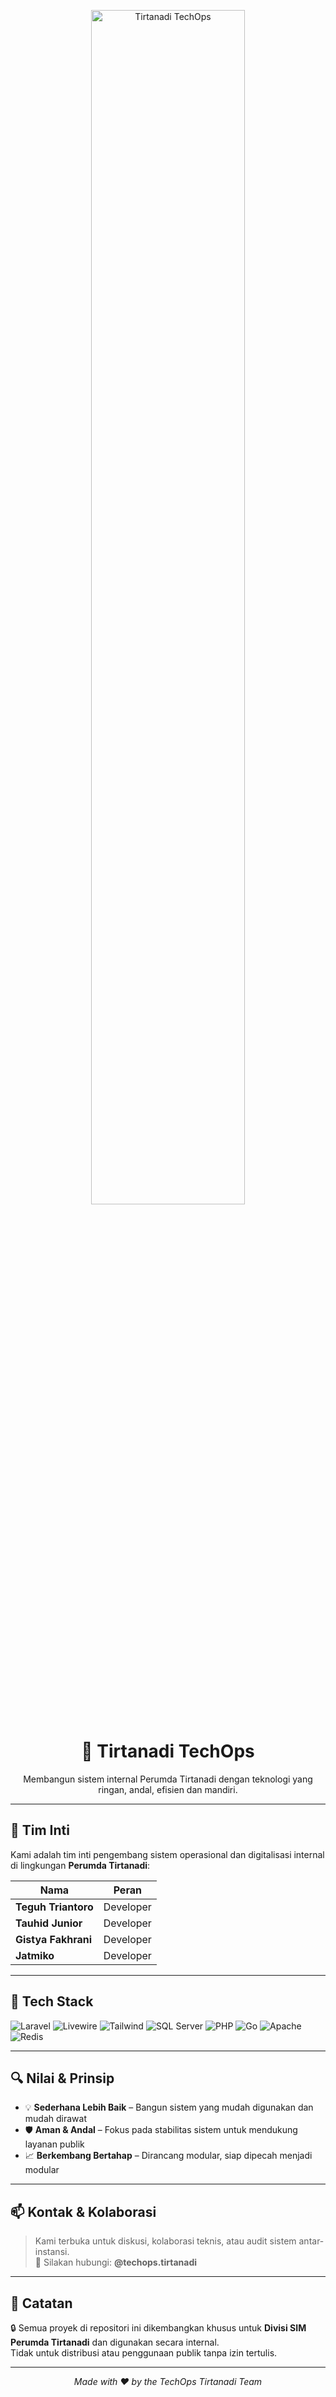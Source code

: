 <p align="center">
  <img src="https://github.com/USERNAME/USERNAME/raw/main/assets/header.png" alt="Tirtanadi TechOps" width="70%">
</p>

<h1 align="center">🚀 Tirtanadi TechOps</h1>
<p align="center">Membangun sistem internal Perumda Tirtanadi dengan teknologi yang ringan, andal, efisien dan mandiri.</p>

---

## 👥 Tim Inti

Kami adalah tim inti pengembang sistem operasional dan digitalisasi internal di lingkungan **Perumda Tirtanadi**:

| Nama                | Peran         |
|---------------------|---------------|
| **Teguh Triantoro** | Developer     |
| **Tauhid Junior**   | Developer     |
| **Gistya Fakhrani** | Developer     |
| **Jatmiko**         | Developer     |

---

## 🧰 Tech Stack

![Laravel](https://img.shields.io/badge/Laravel-F55247?style=flat-square&logo=laravel&logoColor=white)
![Livewire](https://img.shields.io/badge/Livewire-4E5D94?style=flat-square&logo=laravel)
![Tailwind](https://img.shields.io/badge/TailwindCSS-38B2AC?style=flat-square&logo=tailwind-css)
![SQL Server](https://img.shields.io/badge/SQL--Server-CC2927?style=flat-square&logo=microsoft-sql-server)
![PHP](https://img.shields.io/badge/PHP-777BB4?style=flat-square&logo=php)
![Go](https://img.shields.io/badge/Go-00ADD8?style=flat-square&logo=go)
![Apache](https://img.shields.io/badge/Apache-D22128?style=flat-square&logo=apache)
![Redis](https://img.shields.io/badge/Redis-DC382D?style=flat-square&logo=redis)

---

## 🔍 Nilai & Prinsip

- 💡 **Sederhana Lebih Baik** – Bangun sistem yang mudah digunakan dan mudah dirawat
- 🛡️ **Aman & Andal** – Fokus pada stabilitas sistem untuk mendukung layanan publik
- 📈 **Berkembang Bertahap** – Dirancang modular, siap dipecah menjadi modular

---

## 📫 Kontak & Kolaborasi

> Kami terbuka untuk diskusi, kolaborasi teknis, atau audit sistem antar-instansi.  
> 📧 Silakan hubungi: **@techops.tirtanadi**

---

## 🧾 Catatan

🔒 Semua proyek di repositori ini dikembangkan khusus untuk **Divisi SIM Perumda Tirtanadi** dan digunakan secara internal.  
Tidak untuk distribusi atau penggunaan publik tanpa izin tertulis.

---

<p align="center">
  <i>Made with ❤️ by the TechOps Tirtanadi Team</i>
</p>
